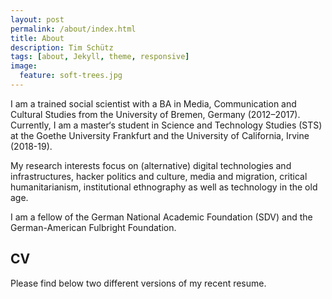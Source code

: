 ```yaml
---
layout: post
permalink: /about/index.html
title: About
description: Tim Schütz
tags: [about, Jekyll, theme, responsive]
image:
  feature: soft-trees.jpg
---
```


I am a trained social scientist with a BA in Media, Communication and Cultural Studies from the University of Bremen, Germany (2012–2017). Currently, I am a master‘s student in Science and Technology Studies (STS) at the Goethe University Frankfurt and the University of California, Irvine (2018-19). 

My research interests focus on (alternative) digital technologies and infrastructures, hacker politics and culture, media and migration, critical humanitarianism, institutional ethnography as well as technology in the old age.

I am a fellow of the German National Academic Foundation (SDV) and the German-American Fulbright Foundation.

## CV

Please find below two different versions of my recent resume.
